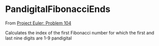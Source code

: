 # PandigitalFibonacciEnds

From [Project Euler: Problem 104](https://projecteuler.net/problem=104)

Calculates the index of the first Fibonacci number for which the first and last nine digits are 1-9 pandigital